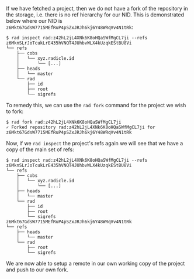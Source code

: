 If we have fetched a project, then we do not have a fork of the
repository in the storage, i.e. there is no ref hierarchy for our
NID. This is demonstrated below where our NID is
`z6Mkt67GdsW7715MEfRuP4pSZxJRJh6kj6Y48WRqVv4N1tRk`:

```
$ rad inspect rad:z42hL2jL4XNk6K8oHQaSWfMgCL7ji --refs
z6MknSLrJoTcukLrE435hVNQT4JUhbvWLX4kUzqkEStBU8Vi
└── refs
    ├── cobs
    │   └── xyz.radicle.id
    │       └── [...]
    ├── heads
    │   └── master
    └── rad
        ├── id
        ├── root
        └── sigrefs
```

To remedy this, we can use the `rad fork` command for the project we
wish to fork:

```
$ rad fork rad:z42hL2jL4XNk6K8oHQaSWfMgCL7ji
✓ Forked repository rad:z42hL2jL4XNk6K8oHQaSWfMgCL7ji for z6Mkt67GdsW7715MEfRuP4pSZxJRJh6kj6Y48WRqVv4N1tRk
```

Now, if we `rad inspect` the project's refs again we will see that we
have a copy of the main set of refs:

```
$ rad inspect rad:z42hL2jL4XNk6K8oHQaSWfMgCL7ji --refs
z6MknSLrJoTcukLrE435hVNQT4JUhbvWLX4kUzqkEStBU8Vi
└── refs
    ├── cobs
    │   └── xyz.radicle.id
    │       └── [...]
    ├── heads
    │   └── master
    └── rad
        ├── id
        ├── root
        └── sigrefs
z6Mkt67GdsW7715MEfRuP4pSZxJRJh6kj6Y48WRqVv4N1tRk
└── refs
    ├── heads
    │   └── master
    └── rad
        ├── root
        └── sigrefs
```

We are now able to setup a remote in our own working copy of the
project and push to our own fork.

